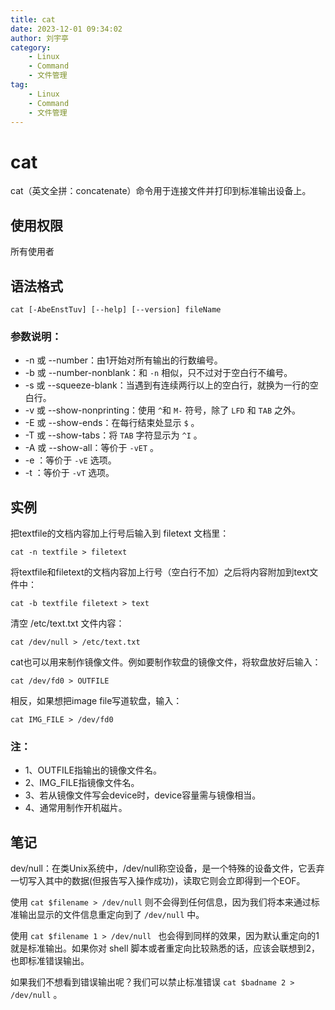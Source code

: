 ```yaml
---
title: cat
date: 2023-12-01 09:34:02
author: 刘宇亭
category:
    - Linux
    - Command
    - 文件管理
tag:
    - Linux
    - Command
    - 文件管理
---
```

# cat

cat（英文全拼：concatenate）命令用于连接文件并打印到标准输出设备上。

## 使用权限

所有使用者

## 语法格式

```shell
cat [-AbeEnstTuv] [--help] [--version] fileName
```

### 参数说明：

- -n 或 --number：由1开始对所有输出的行数编号。
- -b 或 --number-nonblank：和 `-n` 相似，只不过对于空白行不编号。
- -s 或 --squeeze-blank：当遇到有连续两行以上的空白行，就换为一行的空白行。
- -v 或 --show-nonprinting：使用 `^`和 `M-` 符号，除了 `LFD` 和 `TAB` 之外。
- -E 或 --show-ends：在每行结束处显示 `$` 。
- -T 或 --show-tabs：将 `TAB` 字符显示为 `^I` 。
- -A 或 --show-all：等价于 `-vET` 。
- -e ：等价于 `-vE` 选项。
- -t ：等价于 `-vT` 选项。

## 实例

把textfile的文档内容加上行号后输入到 filetext 文档里：

```shell
cat -n textfile > filetext
```

将textfile和filetext的文档内容加上行号（空白行不加）之后将内容附加到text文件中：

```shell
cat -b textfile filetext > text
```

清空 /etc/text.txt 文件内容：

```shell
cat /dev/null > /etc/text.txt
```

cat也可以用来制作镜像文件。例如要制作软盘的镜像文件，将软盘放好后输入：

```shell
cat /dev/fd0 > OUTFILE
```

相反，如果想把image file写道软盘，输入：

```shell
cat IMG_FILE > /dev/fd0
```

### 注：

- 1、OUTFILE指输出的镜像文件名。
- 2、IMG_FILE指镜像文件名。
- 3、若从镜像文件写会device时，device容量需与镜像相当。
- 4、通常用制作开机磁片。

## 笔记

dev/null：在类Unix系统中，/dev/null称空设备，是一个特殊的设备文件，它丢弃一切写入其中的数据(但报告写入操作成功)，读取它则会立即得到一个EOF。

使用 `cat $filename > /dev/null` 则不会得到任何信息，因为我们将本来通过标准输出显示的文件信息重定向到了 `/dev/null` 中。

使用 `cat $filename 1 > /dev/null ` 也会得到同样的效果，因为默认重定向的1 就是标准输出。如果你对 shell 脚本或者重定向比较熟悉的话，应该会联想到2，也即标准错误输出。

如果我们不想看到错误输出呢？我们可以禁止标准错误 `cat $badname 2 > /dev/null` 。
